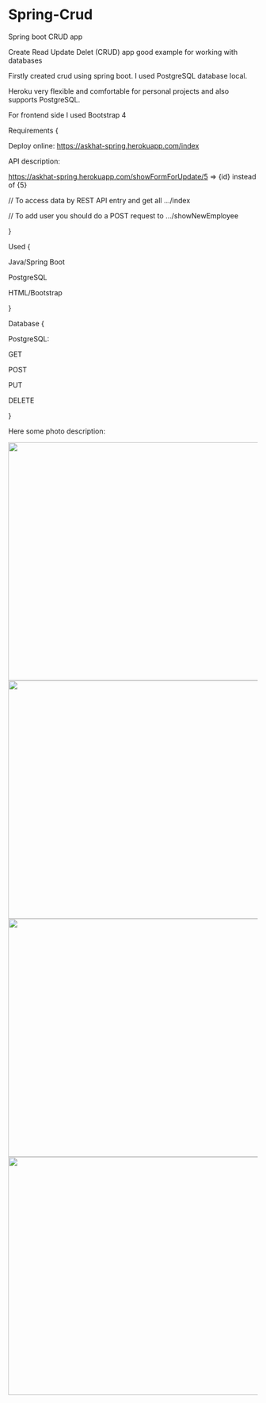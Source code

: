 # Spring-Crud

Spring boot CRUD app

Create Read Update Delet (CRUD) app good example for working with databases

Firstly created crud using spring boot. I used PostgreSQL database local.

Heroku very flexible and comfortable for personal projects and also supports PostgreSQL.

For frontend side I used Bootstrap 4


Requirements {

Deploy online:
https://askhat-spring.herokuapp.com/index

API description:

https://askhat-spring.herokuapp.com/showFormForUpdate/5    => {id} instead of {5}

// To access data by REST API entry and get all .../index

// To add user you should do a POST request to .../showNewEmployee

}

Used {

Java/Spring Boot

PostgreSQL

HTML/Bootstrap

}

Database {

PostgreSQL:

GET 

POST

PUT

DELETE

}

Here some photo description:

<img src="https://user-images.githubusercontent.com/49748480/111923414-52f85c80-8ac9-11eb-8812-fc4dd8ec658d.png" width="760" height="480" />


<img src="https://user-images.githubusercontent.com/49748480/111923421-55f34d00-8ac9-11eb-870c-dca8993ed4f7.png" width="760" height="480" /> 


<img src="https://user-images.githubusercontent.com/49748480/111923424-5855a700-8ac9-11eb-97c3-bd811c30cf71.png" width="760" height="480" /> 


<img src="https://user-images.githubusercontent.com/49748480/111923445-758a7580-8ac9-11eb-91ce-84cdc4e7e0f4.png" width="760" height="480" /> 
